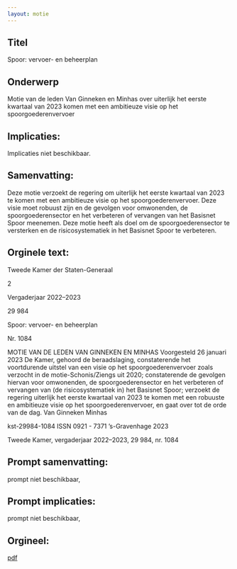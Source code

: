 ```yaml
---
layout: motie
---
```

## Titel
Spoor: vervoer- en beheerplan
## Onderwerp
Motie van de leden Van Ginneken en Minhas over uiterlijk het eerste kwartaal van 2023 komen met een ambitieuze visie op het spoorgoederenvervoer
## Implicaties:
Implicaties niet beschikbaar.
## Samenvatting:

Deze motie verzoekt de regering om uiterlijk het eerste kwartaal van 2023 te komen met een ambitieuze visie op het spoorgoederenvervoer. Deze visie moet robuust zijn en de gevolgen voor omwonenden, de spoorgoederensector en het verbeteren of vervangen van het Basisnet Spoor meenemen. Deze motie heeft als doel om de spoorgoederensector te versterken en de risicosystematiek in het Basisnet Spoor te verbeteren.
## Orginele text:


Tweede Kamer der Staten-Generaal

2

Vergaderjaar 2022–2023

29 984

Spoor: vervoer- en beheerplan

Nr. 1084

MOTIE VAN DE LEDEN VAN GINNEKEN EN MINHAS
Voorgesteld 26 januari 2023
De Kamer,
gehoord de beraadslaging,
constaterende het voortdurende uitstel van een visie op het spoorgoederenvervoer zoals verzocht in de motie-Schonis/Ziengs uit 2020;
constaterende de gevolgen hiervan voor omwonenden, de spoorgoederensector en het verbeteren of vervangen van (de risicosystematiek in) het
Basisnet Spoor;
verzoekt de regering uiterlijk het eerste kwartaal van 2023 te komen met
een robuuste en ambitieuze visie op het spoorgoederenvervoer,
en gaat over tot de orde van de dag.
Van Ginneken
Minhas

kst-29984-1084
ISSN 0921 - 7371
’s-Gravenhage 2023

Tweede Kamer, vergaderjaar 2022–2023, 29 984, nr. 1084


## Prompt samenvatting:
prompt niet beschikbaar,

## Prompt implicaties:
prompt niet beschikbaar,
## Orgineel:
[pdf](https://gegevensmagazijn.tweedekamer.nl/OData/v4/2.0/Document(8ecb9a1d-77c6-45d3-87ab-2c86ec8d7540)/resource)
